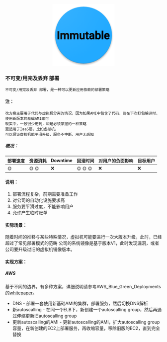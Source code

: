 <p align="center">
   <img width="200" src="immutable.png">
</p>

### 不可变/用完及丢弃 部署
    不可变/用完及丢弃 部署，是一种可以更新应用依赖的部署策略

#### 注：
    改方案主要用于代码与虚拟机分离的情况，因为如果AMI中包含了代码，则在下次打包编译时，使用新版本的基础AMI即可
    现实中，一般很少用到，却是必须掌握的一种策略
    更适用于IaaS层，比如虚拟机，
    可以保证虚拟机能平滑升级，服务不中断，用户无感知

##### 概况：

| 部署速度 |  资源消耗  | Downtime  | 回滚时间  | 对用户的负面影响| 目标用户|
| -------| ---------| --------| --------| --------|--------|
| :sun_with_face: |  :sun_with_face: :sun_with_face:| :x: | :sun_with_face: :sun_with_face: :sun_with_face:| :x: | :x: |

#### 说明：
1. 部署流程复杂，前期需要准备工作
2. 对公司的自动化设施要求高
3. 服务要平滑过度，不能影响用户
4. 允许产生临时账单

#### 实际场景：
随着时间的推移与某些特殊情况，虚拟机可能要进行一次大版本升级，此时，已经超过了常见部署模式的范畴
公司的系统镜像是基于版本V1，此时发现漏洞，或者公司要升级过旧的虚拟机镜像版本。

#### 实现方案：

##### AWS
基于不同的边界，有多种方案，详细说明请参考AWS_Blue_Green_Deployments的[whitepaper](https://github.com/liubq919/AWS_Blue_Green_Deployments_cn)。
- DNS - 部署一套使用新基础AMI的集群，部署服务，然后切换DNS解析
- 新autoscalling - 在同一个ELB下，新创建一个autoscalling group，然后再通过伸缩更新旧autoscalling group
- 更新autoscalling的AMI - 更新autoscalling的AMI，扩大autoscalling group容量，在新创建的EC2上部署服务，再收缩容量，移除旧版的EC2，直到完全替换
